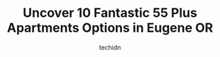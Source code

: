 ---
layout: ampstory
image: https://i0.wp.com/www.depkes.org/wp-content/uploads/2023/06/55-plus-apartments-0-in-eugene-or-1685859560.jpeg?resize=640,853
author: techidn
featured: false
description: Discover the impressive array of 55 Plus Apartments options in Eugene OR, where you can find 10 of the largest 55 Plus Apartments establishments in the area. From renowned classics to hidden
title: Uncover 10 Fantastic 55 Plus Apartments Options in Eugene OR
cover:
   title: Uncover 10 Fantastic 55 Plus Apartments Options in Eugene OR
   subtitle: Rickpate
   background: https://www.depkes.org/wp-content/uploads/2023/06/55-plus-apartments-0-in-eugene-or-1685859560.jpeg

pages: 
 - layout: thirds
   top: <h1>#1 Churchill Estates Retirement Community</h1>
   bottom: "<p>My grandfather died here. His death would have been prevented if the staff couldve done some of the simple things he needed like opening a drink. Im sure the fax ma</p>"
   background: https://www.depkes.org/wp-content/uploads/2023/06/55-plus-apartments-1-in-eugene-or-1685859560.jpeg
   backgroundblur: true
 - layout: thirds
   top: <h1>#2 Holiday Sheldon Oaks</h1>
   bottom: "<p>This place seemed nice and everyone seemed helpful. I selected this facility for my mother. She spent less than 4 hours in the guest apartment so I could get furniture in</p>"
   background: https://www.depkes.org/wp-content/uploads/2023/06/55-plus-apartments-2-in-eugene-or-1685859561.jpeg
   cta:
      link: https://www.depkes.org/blog/uncover-10-fantastic-55-plus-apartments-options-in-eugene-or/
      text: Uncover 10 Fantastic 55 Plus Apartments Options in Eugene OR
 - layout: thirds
   top: <h1>#3 Garden Way Retirement Community</h1>
   bottom: "<p>175 S Garden Way, Eugene, OR 97401, United States</p>"
   background: https://www.depkes.org/wp-content/uploads/2023/06/55-plus-apartments-3-in-eugene-or-1685859561.jpeg
   cta:
      link: https://www.depkes.org/blog/uncover-10-fantastic-55-plus-apartments-options-in-eugene-or/
      text: Uncover 10 Fantastic 55 Plus Apartments Options in Eugene OR
 - layout: thirds
   top: <h1>#4 Crescent Park Senior Living</h1>
   bottom: "<p>2951 Coburg Rd, Eugene, OR 97408, United States</p>"
   background: https://images.unsplash.com/photo-1557672172-298e090bd0f1?ixlib=rb-4.0.3&ixid=MnwxMjA3fDB8MHxwaG90by1wYWdlfHx8fGVufDB8fHx8&auto=format&fit=crop&w=640&h=853&q=80
   cta:
      link: https://www.depkes.org/blog/uncover-10-fantastic-55-plus-apartments-options-in-eugene-or/
      text: Uncover 10 Fantastic 55 Plus Apartments Options in Eugene OR
 - layout: thirds
   top: <h1>#5 Ascot Park Senior Living</h1>
   bottom: "<p>2730 Bailey Ln, Eugene, OR 97401, United States</p>"
   background: https://images.unsplash.com/photo-1564951434112-64d74cc2a2d7?ixlib=rb-4.0.3&ixid=MnwxMjA3fDB8MHxwaG90by1wYWdlfHx8fGVufDB8fHx8&auto=format&fit=crop&w=640&h=853&q=80
   cta:
      link: https://www.depkes.org/blog/uncover-10-fantastic-55-plus-apartments-options-in-eugene-or/
      text: Uncover 10 Fantastic 55 Plus Apartments Options in Eugene OR
 - layout: thirds
   top: <h1>#6 Evergreen Senior Living</h1>
   bottom: "<p>3760 N Clarey St, Eugene, OR 97402, United States</p>"
   background: https://images.unsplash.com/photo-1510906594845-bc082582c8cc?ixlib=rb-4.0.3&ixid=MnwxMjA3fDB8MHxwaG90by1wYWdlfHx8fGVufDB8fHx8&auto=format&fit=crop&w=640&h=853&q=80
   cta:
      link: https://www.depkes.org/blog/uncover-10-fantastic-55-plus-apartments-options-in-eugene-or/
      text: Uncover 10 Fantastic 55 Plus Apartments Options in Eugene OR
 - layout: thirds
   top: <h1>#7 Solvang Retirement</h1>
   bottom: "<p>1202 Jacobs Dr, Eugene, OR 97402, United States</p>"
   background: https://images.unsplash.com/photo-1534312527009-56c7016453e6?ixlib=rb-4.0.3&ixid=MnwxMjA3fDB8MHxwaG90by1wYWdlfHx8fGVufDB8fHx8&auto=format&fit=crop&w=640&h=853&q=80
   cta:
      link: https://www.depkes.org/blog/uncover-10-fantastic-55-plus-apartments-options-in-eugene-or/
      text: Uncover 10 Fantastic 55 Plus Apartments Options in Eugene OR
 - layout: thirds
   middle: Continue reading...
   background: https://images.unsplash.com/photo-1608411404720-c8f0417bcdba?ixlib=rb-4.0.3&ixid=MnwxMjA3fDB8MHxwaG90by1wYWdlfHx8fGVufDB8fHx8&auto=format&fit=crop&w=640&h=853&q=80
   cta:
      link: https://www.depkes.org/blog/uncover-10-fantastic-55-plus-apartments-options-in-eugene-or/
      text: Uncover 10 Fantastic 55 Plus Apartments Options in Eugene OR
      
---